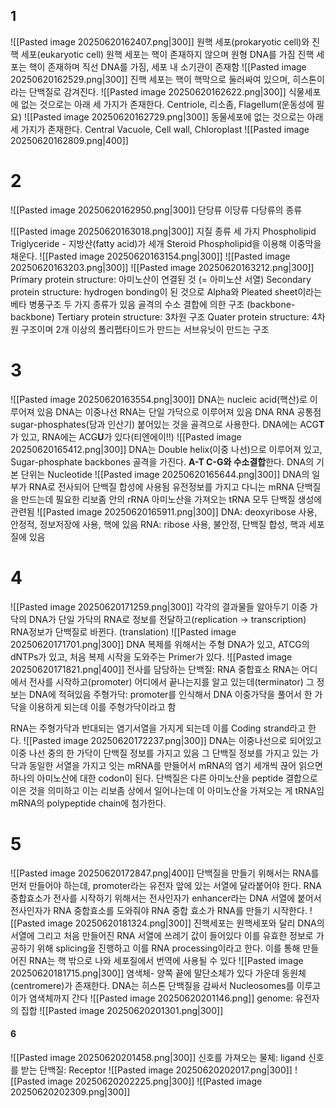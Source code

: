 ## 1
![[Pasted image 20250620162407.png|300]]
원핵 세포(prokaryotic cell)와 진핵 세포(eukaryotic cell)
원핵 세포는 핵이 존재하지 않으며 원형 DNA를 가짐
진핵 세포는 핵이 존재하며 직선 DNA를 가짐, 세포 내 소기관이 존재함
![[Pasted image 20250620162529.png|300]]
진핵 세포는 핵이 핵막으로 둘러싸여 있으며, 히스톤이라는 단백질로 감겨진다.
![[Pasted image 20250620162622.png|300]]
식물세포에 없는 것으로는 아래 세 가지가 존재한다.
Centriole, 리소좀, Flagellum(운동성에 필요)
![[Pasted image 20250620162729.png|300]]
동물세포에 없는 것으로는 아래 세 가지가 존재한다.
Central Vacuole, Cell wall, Chloroplast
![[Pasted image 20250620162809.png|400]]
# 2
![[Pasted image 20250620162950.png|300]]
단당류 이당류 다당류의 종류

![[Pasted image 20250620163018.png|300]]
지질 종류 세 가지
Phospholipid
Triglyceride - 지방산(fatty acid)가 세개
Steroid
Phospholipid을 이용해 이중막을 채운다.
![[Pasted image 20250620163154.png|300]]
![[Pasted image 20250620163203.png|300]]
![[Pasted image 20250620163212.png|300]]
Primary protein structure: 아미노산이 연결된 것 (= 아미노산 서열)
Secondary protein structure: 
hydrogen bonding이 된 것으로 Alpha와 Pleated sheet이라는 베타 병풍구조 두 가지 종류가 있음
골격의 수소 결합에 의한 구조 (backbone-backbone)
Tertiary protein structure: 3차원 구조
Quater protein structure: 4차원 구조이며 2개 이상의 폴리펩타이드가 만드는 서브유닛이 만드는 구조
# 3
![[Pasted image 20250620163554.png|300]]
DNA는 nucleic acid(핵산)로 이루어져 있음
DNA는 이중나선 RNA는 단일 가닥으로 이루어져 있음
DNA RNA 공통점 sugar-phosphates(당과 인산기) 붙어있는 것을 골격으로 사용한다.
DNA에는 ACG**T**가 있고, RNA에는 ACG**U**가 있다(티엔에이!!)
![[Pasted image 20250620165412.png|300]]
DNA는 Double helix(이중 나선)으로 이루어져 있고, Sugar-phosphate backbones 골격을 가진다.
**A-T C-G와 수소결합**한다.
DNA의 기본 단위는 Nucleotide
![[Pasted image 20250620165644.png|300]]
DNA의 일부가 RNA로 전사되어 단백질 합성에 사용됨
유전정보를 가지고 다니는 mRNA
단백질을 만드는데 필요한 리보좀 안의 rRNA
아미노산을 가져오는 tRNA 모두 단백질 생성에 관련됨
![[Pasted image 20250620165911.png|300]]
DNA: deoxyribose 사용, 안정적, 정보저장에 사용, 핵에 있음
RNA: ribose 사용, 불안정, 단백질 합성, 핵과 세포질에 있음
# 4
![[Pasted image 20250620171259.png|300]]
각각의 결과물들 알아두기
이중 가닥의 DNA가 단일 가닥의 RNA로 정보를 전달하고(replication -> transcription) RNA정보가 단백질로 바뀐다. (translation)
![[Pasted image 20250620171701.png|300]]
DNA 복제를 위해서는 주형 DNA가 있고, ATCG의 dNTPs가 있고, 처음 복제 시작을 도와주는 Primer가 있다.
![[Pasted image 20250620171821.png|400]]
전사를 담당하는 단백질: RNA 중합효소
RNA는 어디에서 전사를 시작하고(promoter) 어디에서 끝나는지를 알고 있는데(terminator) 그 정보는 DNA에 적혀있음
주형가닥: promoter를 인식해서 DNA 이중가닥을 풀어서 한 가닥을 이용하게 되는데 이를 주형가닥이라고 함

RNA는 주형가닥과 반대되는 염기서열을 가지게 되는데 이를 Coding strand라고 한다.
![[Pasted image 20250620172237.png|300]]
DNA는 이중나선으로 되어있고 이중 나선 중의 한 가닥이 단백질 정보를 가지고 있음
그 단백질 정보를 가지고 있는 가닥과 동일한 서열을 가지고 잇는 mRNA를 만들어서 mRNA의 염기 세개씩 끊어 읽으면 하나의 아미노산에 대한 codon이 된다. 단백질은 다른 아미노산을 peptide 결합으로 이은 것을 의미하고 이는 리보좀 상에서 일어나는데 이 아미노산을 가져오는 게 tRNA임 mRNA의 polypeptide chain에 첨가한다.
# 5
![[Pasted image 20250620172847.png|400]]
단백질을 만들기 위해서는 RNA를 먼저 만들어야 하는데, promoter라는 유전자 앞에 있는 서열에 달라붙어야 한다.
RNA 중합효소가 전사를 시작하기 위해서는 전사인자가 enhancer라는 DNA 서열에 붙어서 전사인자가 RNA 중합효소를 도와줘야 RNA 중합 효소가 RNA를 만들기 시작한다.
![[Pasted image 20250620181324.png|300]]
진핵세포는 원핵세포와 달리 DNA의 서열에 그리고 처음 만들어진 RNA 서열에 쓰레기 값이 들어있다 이를 유효한 정보로 가공하기 위해 splicing을 진행하고 이를 RNA processing이라고 한다.
이를 통해 만들어진 RNA는 핵 밖으로 나와 세포질에서 번역에 사용될 수 있다
![[Pasted image 20250620181715.png|300]]
염색체- 
양쪽 끝에 말단소체가 있다
가운데 동원체(centromere)가 존재한다.
DNA는 히스톤 단백질을 감싸서 Nucleosomes를 이루고
이가 염색체까지 간다
![[Pasted image 20250620201146.png]]
genome: 유전자의 집합
![[Pasted image 20250620201301.png|300]]
#### 6
![[Pasted image 20250620201458.png|300]]
신호를 가져오는 물체: ligand
신호를 받는 단백질: Receptor
![[Pasted image 20250620202017.png|300]]
![[Pasted image 20250620202225.png|300]]
![[Pasted image 20250620202309.png|300]]

